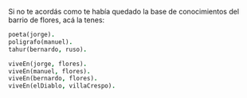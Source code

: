 Si no te acordás como te había quedado la base de conocimientos del barrio de flores, acá la tenes:

```prolog
poeta(jorge).
poligrafo(manuel).
tahur(bernardo, ruso).

viveEn(jorge, flores).
viveEn(manuel, flores).
viveEn(bernardo, flores).
viveEn(elDiablo, villaCrespo).
```